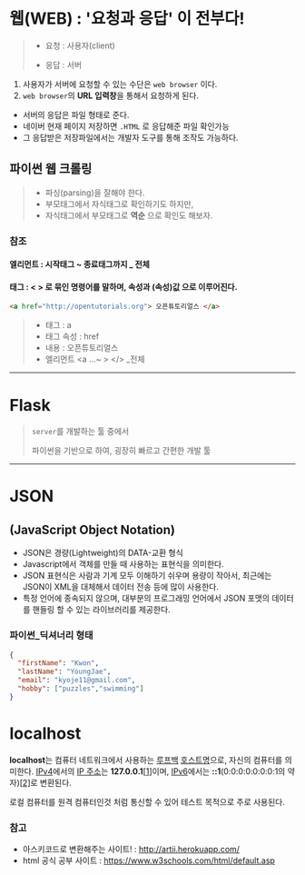 # 웹(WEB)  :  '요청과 응답' 이 전부다!

>- 요청 : 사용자(client)
>
>- 응답 : 서버 



1. 사용자가 서버에 요청할 수 있는 수단은 `web browser` 이다.
2. `web browser`의 **URL 입력창**을 통해서 요청하게 된다. 



* 서버의 응답은 파일 형태로 준다.
* 네이버 현재 페이지 저장하면 `.HTML` 로 응답해준 파일  확인가능
* 그 응답받은 저장파일에서는 개발자 도구를 통해 조작도 가능하다.





## 파이썬 웹 크롤링

> - 파싱(parsing)을 잘해야 한다.
> - 부모태그에서 자식태그로 확인하기도 하지만,
> - 자식태그에서 부모태그로 **역순** 으로 확인도 해보자.



### 참조

#### 엘리먼트 :  시작태그 ~ 종료태그까지  _ 전체

#### 태그 :   < > 로 묶인 명령어를 말하며, 속성과 (속성)값 으로 이루어진다.



```html
<a href="http://opentutorials.org"> 오픈튜토리얼스 </a>
```

> * 태그 : a
> * 태그 속성 : href
> * 내용 : 오픈튜토리얼스
> * 엘리먼트 <a ...~ > </> _전체 





***





# Flask

>`server`를 개발하는 툴 중에서 
>
>파이썬을 기반으로 하여, 굉장히 빠르고 간편한 개발 툴







***





# JSON

## (JavaScript Object Notation)

- JSON은 경량(Lightweight)의 DATA-교환 형식
- Javascript에서 객체를 만들 때 사용하는 표현식을 의미한다.
- JSON 표현식은 사람과 기계 모두 이해하기 쉬우며 용량이 작아서, 최근에는 JSON이 XML을 대체해서 데이터 전송 등에 많이 사용한다.
- 특정 언어에 종속되지 않으며, 대부분의 프로그래밍 언어에서 JSON 포맷의 데이터를 핸들링 할 수 있는 라이브러리를 제공한다.

### 파이썬_딕셔너리 형태

```json
{
  "firstName": "Kwon",
  "lastName": "YoungJae",
  "email": "kyoje11@gmail.com",
  "hobby": ["puzzles","swimming"]
}
```







# localhost 

**localhost**는 컴퓨터 네트워크에서 사용하는 [루프백](https://ko.wikipedia.org/wiki/루프백) [호스트명](https://ko.wikipedia.org/wiki/호스트명)으로, 자신의 컴퓨터를 의미한다. [IPv4](https://ko.wikipedia.org/wiki/IPv4)에서의 [IP 주소](https://ko.wikipedia.org/wiki/IP_주소)는 **127.0.0.1**[[1\]](https://ko.wikipedia.org/wiki/Localhost#cite_note-1)이며, [IPv6](https://ko.wikipedia.org/wiki/IPv6)에서는 **::1**(0:0:0:0:0:0:0:1의 약자)[[2\]](https://ko.wikipedia.org/wiki/Localhost#cite_note-2)로 변환된다.

로컬 컴퓨터를 원격 컴퓨터인것 처럼 통신할 수 있어 테스트 목적으로 주로 사용된다.





### 참고

- 아스키코드로 변환해주는 사이트! : http://artii.herokuapp.com/
- html 공식 공부 사이트 : https://www.w3schools.com/html/default.asp